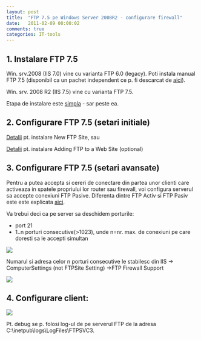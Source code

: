 ```yaml
---
layout: post
title:  "FTP 7.5 pe Windows Server 2008R2 - configurare firewall"
date:   2011-02-09 00:00:02
comments: true
categories: IT-tools
---
```


## 1. Instalare FTP 7.5 ##
Win. srv.2008 (IIS 7.0) vine cu varianta FTP 6.0 (legacy). Poti instala manual FTP 7.5 (disponibil ca un pachet independent ce p. fi descarcat de [aici](http://www.iis.net/downloads/microsoft/ftp)).

Win. srv. 2008 R2 (IIS 7.5) vine cu varianta FTP 7.5.

Etapa de instalare este [simpla](http://www.iis.net/learn/install/installing-publishing-technologies/installing-and-configuring-ftp-7-on-iis-7) - sar peste ea.


## 2. Configurare FTP 7.5 (setari initiale) ##
[Detalii](http://www.iis.net/learn/publish/using-the-ftp-service/creating-a-new-ftp-site-in-iis-7) pt. instalare New FTP Site, sau

[Detalii](http://www.iis.net/learn/publish/using-the-ftp-service/adding-ftp-publishing-to-a-web-site-in-iis-7) pt. instalare Adding FTP to a Web Site (optional)

## 3. Configurare FTP  7.5 (setari avansate) ##
Pentru a putea accepta si cereri de conectare din partea unor clienti care activeaza in spatele propriului lor router sau firewall, voi configura serverul sa accepte conexiuni FTP Pasive. Diferenta dintre FTP Activ si FTP Pasiv este este explicata [aici](http://www.velikan.net/iis-passive-ftp/).

Va trebui deci ca pe server sa deschidem porturile:

- port 21
- 1..n porturi consecutive(>1023), unde n=nr. max. de conexiuni pe care doresti sa le accepti simultan

![](https://dl.dropboxusercontent.com/u/43065769/blog/images/2011/firewallFtp.png)

Numarul si adresa celor n porturi consecutive le stabilesc din IIS -> ComputerSettings (not FTPSite Setting) ->FTP Firewall Support

![](https://dl.dropboxusercontent.com/u/43065769/blog/images/2011/OpenPorts.png)

## 4. Configurare client: ##

![](https://dl.dropboxusercontent.com/u/43065769/blog/images/2011/tcmd.png)

Pt. debug se p. folosi log-ul de pe serverul FTP de la adresa C:\inetpub\logs\LogFiles\FTPSVC3.